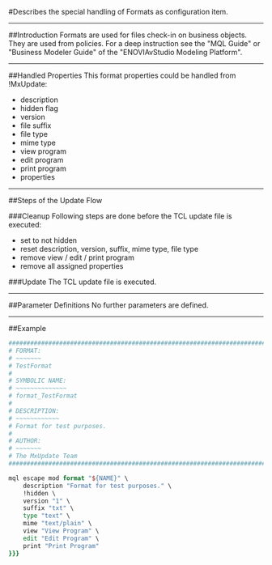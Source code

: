 <!--
 *
 *  This file is part of MxUpdate <http://www.mxupdate.org>.
 *
 *  MxUpdate is a deployment tool for a PLM platform to handle
 *  administration objects as single update files (configuration item).
 *
 *  Copyright (C) 2008-2016 The MxUpdate Team
 *
 *  The Manual of MxUpdate is licensed under a CC BY-NC-SA 4.0 license
 *  (Creative Commons Attribution-NonCommercial-ShareAlike 4.0 
 *  International 4.0 license).
 *
 *  You should have received a copy of the license along with this
 *  work. If not, see <http://creativecommons.org/licenses/by-nc-sa/4.0/>.
 *
-->

#Describes the special handling of Formats as configuration item.

----
##Introduction
Formats are used for files check-in on business objects. They are used from
policies. For a deep instruction see the "MQL Guide" or "Business Modeler Guide"
of the "ENOVIAvStudio Modeling Platform".

----
##Handled Properties
This format properties could be handled from !MxUpdate:
 * description
 * hidden flag
 * version
 * file suffix
 * file type
 * mime type
 * view program
 * edit program
 * print program
 * properties

----
##Steps of the Update Flow

###Cleanup
Following steps are done before the TCL update file is executed:
 * set to not hidden
 * reset description, version, suffix, mime type, file type
 * remove view / edit / print program
 * remove all assigned properties

###Update
The TCL update file is executed.

----
##Parameter Definitions
No further parameters are defined.

----
##Example
```TCL
################################################################################
# FORMAT:
# ~~~~~~~
# TestFormat
#
# SYMBOLIC NAME:
# ~~~~~~~~~~~~~~
# format_TestFormat
#
# DESCRIPTION:
# ~~~~~~~~~~~~
# Format for test purposes.
#
# AUTHOR:
# ~~~~~~~
# The MxUpdate Team
################################################################################

mql escape mod format "${NAME}" \
    description "Format for test purposes." \
    !hidden \
    version "1" \
    suffix "txt" \
    type "text" \
    mime "text/plain" \
    view "View Program" \
    edit "Edit Program" \
    print "Print Program"
}}}
```